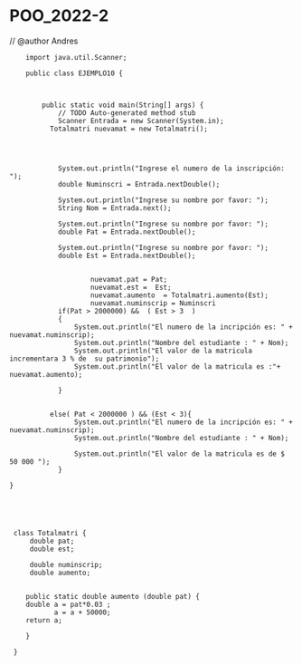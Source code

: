 # POO_2022-2

// @author Andres
 
	
		import java.util.Scanner;

		public class EJEMPLO10 {

			

			public static void main(String[] args) {
				// TODO Auto-generated method stub
				Scanner Entrada = new Scanner(System.in);
	          Totalmatri nuevamat = new Totalmatri();
	                 
	          
	               

				System.out.println("Ingrese el numero de la inscripción: ");
				double Numinscri = Entrada.nextDouble();

				System.out.println("Ingrese su nombre por favor: ");
				String Nom = Entrada.next();
				
				System.out.println("Ingrese su nombre por favor: ");
				double Pat = Entrada.nextDouble();
				
				System.out.println("Ingrese su nombre por favor: ");
				double Est = Entrada.nextDouble();
				
				
				        nuevamat.pat = Pat;
						nuevamat.est =  Est;
				        nuevamat.aumento  = Totalmatri.aumento(Est);
                        nuevamat.numinscrip = Numinscri
				if(Pat > 2000000) &&  ( Est > 3  )
				{
					System.out.println("El numero de la incripción es: " + nuevamat.numinscrip);
					System.out.println("Nombre del estudiante : " + Nom);
					System.out.println("El valor de la matricula incrementara 3 % de  su patrimonio");
					System.out.println("El valor de la matricula es :"+ nuevamat.aumento);
					
				}
				
				
		      else( Pat < 2000000 ) && (Est < 3){
					System.out.println("El numero de la incripción es: " + nuevamat.numinscrip);
					System.out.println("Nombre del estudiante : " + Nom);
					
					System.out.println("El valor de la matricula es de $ 50 000 ");
				}

	}
			
	

	

	 class Totalmatri {
		 double pat;
		 double est;
		 
		 double numinscrip;
		 double aumento;
		
	 
		public static double aumento (double pat) {
		double a = pat*0.03 ;
		       a = a + 50000;
		return a;
	
		}
		
	 }	
	 
			
	 
